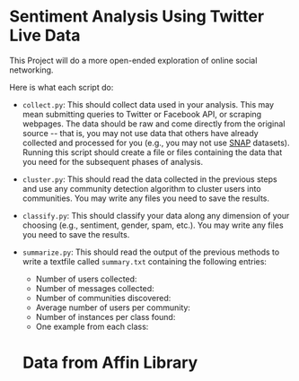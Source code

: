 # Sentiment Analysis Using Twitter Live Data

This Project will do a more open-ended exploration of online social networking.

Here is what each script do:

- `collect.py`: This should collect data used in your analysis. This may mean submitting queries to Twitter or Facebook API, or scraping webpages. The data should be raw and come directly from the original source -- that is, you may not use data that others have already collected and processed for you (e.g., you may not use [SNAP](http://snap.stanford.edu/data/index.html) datasets). Running this script should create a file or files containing the data that you need for the subsequent phases of analysis.

- `cluster.py`: This should read the data collected in the previous steps and use any community detection algorithm to cluster users into communities. You may write any files you need to save the results.

- `classify.py`: This should classify your data along any dimension of your choosing (e.g., sentiment, gender, spam, etc.). You may write any files you need to save the results.

- `summarize.py`: This should read the output of the previous methods to write a textfile called `summary.txt` containing the following entries:
  - Number of users collected:
  - Number of messages collected:
  - Number of communities discovered:
  - Average number of users per community:
  - Number of instances per class found:
  - One example from each class:
  
  # Data from Affin Library
